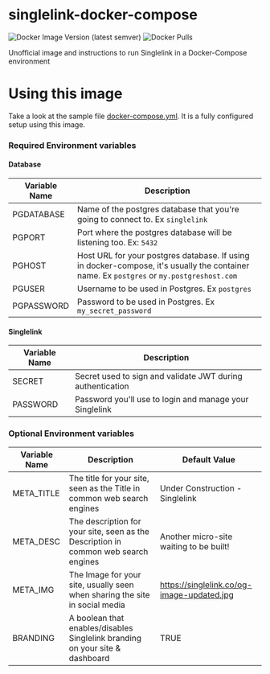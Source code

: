 # singlelink-docker-compose

![Docker Image Version (latest semver)](https://img.shields.io/docker/v/leocolman/singlelink-docker?label=docker-hub)
![Docker Pulls](https://img.shields.io/docker/pulls/leocolman/singlelink-docker)

Unofficial image and instructions to run Singlelink in a Docker-Compose environment

# Using this image

Take a look at the sample file [docker-compose.yml](docker-compose.yml). It is a fully configured setup using this image.

### Required Environment variables

#### Database

| Variable Name | Description                                                                                                                              |
|---------------|------------------------------------------------------------------------------------------------------------------------------------------|
| PGDATABASE    | Name of the postgres database that you're going to connect to. Ex `singlelink`                                                           |
| PGPORT        | Port where the postgres database will be listening too. Ex: `5432`                                                                       |
| PGHOST        | Host URL for your postgres database. If using in docker-compose, it's usually the container name. Ex `postgres` or `my.postgreshost.com` |
| PGUSER        | Username to be used in Postgres. Ex `postgres`                                                                                           |
| PGPASSWORD    | Password to be used in Postgres. Ex `my_secret_password`                                                                                 |

#### Singlelink

| Variable Name | Description                                                |
|---------------|------------------------------------------------------------|
| SECRET        | Secret used to sign and validate JWT during authentication |
| PASSWORD      | Password you'll use to login and manage your Singlelink    |

### Optional Environment variables

| Variable Name | Description                                                                         | Default Value                              |
|---------------|-------------------------------------------------------------------------------------|--------------------------------------------|
| META_TITLE    | The title for your site, seen as the Title in common web search engines             | Under Construction - Singlelink            |
| META_DESC     | The description for your site, seen as the Description in common web search engines | Another micro-site waiting to be built!    |
| META_IMG      | The Image for your site, usually seen when sharing the site in social media         | https://singlelink.co/og-image-updated.jpg |  
| BRANDING      | A boolean that enables/disables Singlelink branding on your site & dashboard        | TRUE                                       |




